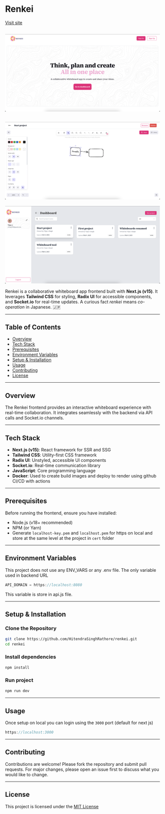 # Renkei
[Visit site](https://renkei-latest.onrender.com/)

![Renkei dashboard](./public/home-page.png)
---
![Whiteboard](./public/whiteboard.png)
---
![Dashboard](./public/dashboard.png)


Renkei is a collaborative whiteboard app frontend built with **Next.js (v15)**. It leverages **Tailwind CSS** for styling, **Radix UI** for accessible components, and **Socket.io** for real-time updates.
A curious fact *renkei* means *co-operation* in Japanese. 🇯🇵

---

## Table of Contents

- [Overview](#overview)
- [Tech Stack](#tech-stack)
- [Prerequisites](#prerequisites)
- [Environment Variables](#environment-variables)
- [Setup & Installation](#setup--installation)
- [Usage](#usage)
- [Contributing](#contributing)
- [License](#license)

---

## Overview

The Renkei frontend provides an interactive whiteboard experience with real-time collaboration. It integrates seamlessly with the backend via API calls and Socket.io channels.

---

## Tech Stack

- **Next.js (v15)**: React framework for SSR and SSG
- **Tailwind CSS**: Utility-first CSS framework
- **Radix UI**: Unstyled, accessible UI components
- **Socket.io**: Real-time communication library
- **JavaScript**: Core programming language
- **Docker**: Used to create build images and deploy to render using github CI/CD with actions

---

## Prerequisites

Before running the frontend, ensure you have installed:

- Node.js (v18+ recommended)
- NPM (or Yarn)
- Generate `localhost-key.pem` and `localhost.pem` for https on local and store at the same level at the project in `cert` folder

---

## Environment Variables

This project does not use any ENV_VARS or any .env file.
The only variable used in backend URL
```javascript
API_DOMAIN = https://localhost:8080
```
This variable is store in api.js file.

---

## Setup & Installation

### Clone the Repository

```bash
git clone https://github.com/HitendraSinghRathore/renkei.git
cd renkei
```

### Install dependencies

```bash
npm install
```
### Run project

```bash
npm run dev
```

---

## Usage

Once setup on local you can login using the `3000` port (default for next js)

```javascript
https://localhost:3000
```

---
## Contributing

Contributions are welcome! Please fork the repository and submit pull requests. For major changes, please open an issue first to discuss what you would like to change.

---

## License

This project is licensed under the [MIT License](https://mit-license.org/)


